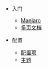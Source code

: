 * 入门
  * [Manjaro](Linux/manjaro_guide.md)
  * [多页文档](zh-cn/more-pages.md)
  
* 配置
  * [配置项](zh-cn/configuration.md)
  * [主题](zh-cn/themes.md)
